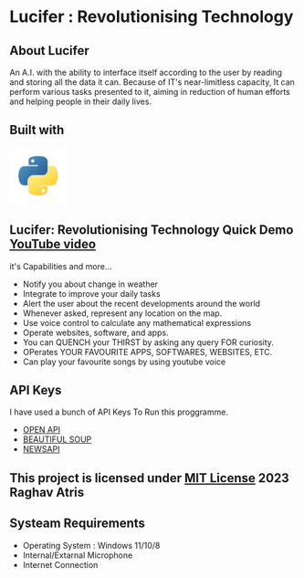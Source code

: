 # Lucifer : Revolutionising Technology

## About Lucifer

An A.I. with the ability to interface itself according to the user by reading and storing all the data it can.
Because of IT's near-limitless capacity, It can perform various tasks presented to it, aiming in reduction of human efforts and helping people in their daily lives.

## Built with

<code><img height="100" src="https://raw.githubusercontent.com/github/explore/80688e429a7d4ef2fca1e82350fe8e3517d3494d/topics/python/python.png"></code>

## Lucifer: Revolutionising Technology Quick Demo [YouTube video](https://youtu.be/Qlq6Q2JNQHU)

it's Capabilities and more...

- Notify you about change in weather
- Integrate to improve your daily tasks
- Alert the user about the recent developments around the world
- Whenever asked, represent any location on the map.
- Use voice control to calculate any mathematical expressions
- Operate websites, software, and apps.
- You can QUENCH your THIRST by asking any query FOR curiosity.
- OPerates YOUR FAVOURITE APPS, SOFTWARES, WEBSITES, ETC. 
- Can play your favourite songs by using youtube voice

## API Keys

I have used a bunch of API Keys To Run this proggramme. 

- [OPEN API](https://openai.com)
- [BEAUTIFUL SOUP](https://beautiful-soup-4.readthedocs.io/en/latest/)
- [NEWSAPI](https://newsapi.org)
  
## This project is licensed under [MIT License](https://github.com/RaghavAtris/Lucifer/blob/main/LICENSE.md) 2023 Raghav Atris

## Systeam Requirements
- Operating System : Windows 11/10/8
- Internal/Extarnal Microphone
- Internet Connection
